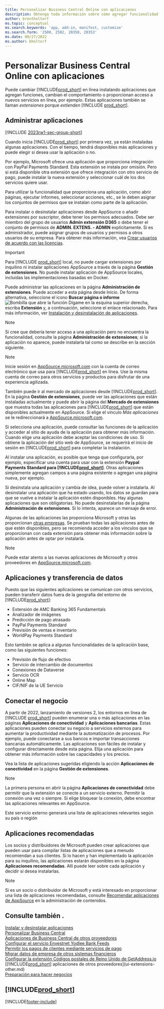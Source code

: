 ```yaml
---
title: Personalizar Business Central Online con aplicaciones
description: Obtenga toda información sobre cómo agregar funcionalidad y personalizar Business Central mediante la instalación de las aplicaciones en este artículo.
author: brentholtorf
ms.topic: conceptual
ms.search.keywords: 'app, add-in, manifest, customize'
ms.search.form: '2500, 2502, 20350, 20353'
ms.date: 09/27/2022
ms.author: bholtorf
---
```

# <a name="customizing-business-central-online-with-apps"></a>Personalizar Business Central Online con aplicaciones

Puede cambiar [!INCLUDE[prod_short](includes/prod_short.md)] en línea instalando aplicaciones que agregan funciones, cambian el comportamiento o proporcionan acceso a nuevos servicios en línea, por ejemplo. Estas aplicaciones también se llaman *extensiones* porque *extienden* [!INCLUDE [prod_short](includes/prod_short.md)].

## <a name="manage-apps"></a>Administrar aplicaciones

[!INCLUDE [2023rw1-sec-group-short](includes/2023rw1-sec-group-short.md)]

Cuando inicia [!INCLUDE[prod_short](includes/prod_short.md)] por primera vez, ya están instaladas algunas aplicaciones. Con el tiempo, tendrá disponibles más aplicaciones y puede elegir si desea usar la aplicación o no.

Por ejemplo, Microsoft ofrece una aplicación que proporciona integración con PayPal Payments Standard. Esta extensión se instala por omisión. Pero si está disponible otra extensión que ofrece integración con otro servicio de pago, puede instalar la nueva extensión y seleccionar cuál de los dos servicios quiere usar.  

Para utilizar la funcionalidad que proporciona una aplicación, como abrir páginas, ejecutar informes, seleccionar acciones, etc., se le deben asignar los conjuntos de permisos que se instalan como parte de la aplicación.

Para instalar o desinstalar aplicaciones desde AppSource o añadir extensiones por suscriptor, debe tener los permisos adecuados. Debe ser miembro del grupo de usuarios **Admin extensión D365** o debe tener el conjunto de permisos de **ADMIN. EXTENS. - ADMIN** explícitamente. Si es administrador, puede asignar grupos de usuarios y permisos a otros usuarios de su empresa. Para obtener más información, vea [Crear usuarios de acuerdo con las licencias](ui-how-users-permissions.md).  

> [!IMPORTANT]  
> Para [!INCLUDE [prod_short](includes/prod_short.md)] local, no puede cargar extensiones por inquilino ni instalar aplicaciones AppSource a través de la página **Gestión de extensiones**. No puede instalar aplicación de AppSource locales, incluidas las implementaciones basadas en Docker.

Puede administrar las aplicaciones en la página **Administración de extensiones**. Puede acceder a esta página desde Inicio. De forma alternativa, seleccione el icono **Buscar página o informe** ![Bombilla que abre la función Dígame](media/ui-search/search_small.png "Dígame qué desea hacer") en la esquina superior derecha, escriba **Extensión** y, a continuación, seleccione el enlace relacionado. Para más información, ver [Instalación y desinstalación de aplicaciones](ui-extensions-install-uninstall.md).

> [!NOTE]  
> Si cree que debería tener acceso a una aplicación pero no encuentra la funcionalidad, consulte la página **Administración de extensiones**; si la aplicación no aparece, puede instalarla tal como se describe en la sección siguiente.  

> [!NOTE]  
> Inicie sesión en [AppSource.microsoft.com](https://appsource.microsoft.com/) con la cuenta de correo electrónico que usa para [!INCLUDE[prod_short](includes/prod_short.md)] en línea. Use la misma cuenta de correo para otros servicios y productos para disfrutar de una experiencia agilizada.  

También puede ir al mercado de aplicaciones desde [!INCLUDE[prod_short](includes/prod_short.md)]. En la página **Gestión de extensiones**, puede ver las aplicaciones que están instaladas actualmente y puede abrir la página del **Mercado de extensiones** que muestra todas las aplicaciones para [!INCLUDE[prod_short](includes/prod_short.md)] que están disponibles actualmente en AppSource. Si elige el vínculo *Más aplicaciones* se le redireccionará a [AppSource.microsoft.com](https://appsource.microsoft.com/marketplace/apps?product=dynamics-365%3Bdynamics-365-business-central&page=1).  

Si selecciona una aplicación, puede consultar las funciones de la aplicación y acceder al sitio de ayuda de la aplicación para obtener más información. Cuando elige una aplicación debe aceptar las condiciones de uso. Si obtiene la aplicación del sitio web de AppSource, se requerirá el inicio de sesión en [!INCLUDE[prod_short](includes/prod_short.md)] para completar la instalación.  

Al instalar una aplicación, es posible que tenga que configurarla, por ejemplo, especificar una cuenta para usar con la extensión **Paypal Payments Standard para [!INCLUDE[prod_short](includes/prod_short.md)]**.
Otras aplicaciones simplemente agregan campos a una página existente o agregan una página nueva, por ejemplo.   

Si desinstala una aplicación y cambia de idea, puede volver a instalarla. Al desinstalar una aplicación que ha estado usando, los datos se guardan para que se vuelve a instalar la aplicación estén disponibles. Hay algunas aplicaciones que son obligatorias. No puede desinstalarlas de la página **Administración de extensiones**. Si lo intenta, aparece un mensaje de error.  

Algunas de las aplicaciones las proporciona Microsoft y otras las proporcionan [otras empresas](ui-extensions-other.md). Se prueban todas las aplicaciones antes de que estén disponibles, pero se recomienda acceder a los vínculos que se proporcionan con cada extensión para obtener más información sobre la aplicación antes de optar por instalarla.  

> [!NOTE]  
> Puede estar atento a las nuevas aplicaciones de Microsoft y otros proveedores en [AppSource.microsoft.com](https://appsource.microsoft.com/marketplace/apps?product=dynamics-365%3Bdynamics-365-business-central&page=1).

## <a name="apps-and-data-transfer"></a>Aplicaciones y transferencia de datos

Puesto que las siguientes aplicaciones se comunican con otros servicios, pueden transferir datos fuera de la geografía del entorno de [!INCLUDE[prod_short](includes/prod_short.md)]:

* Extensión de AMC Banking 365 Fundamentals
* Analizador de imágenes
* Predicción de pago atrasado
* PayPal Payments Standard
* Previsión de ventas e inventario
* WorldPay Payments Standard

Esto también se aplica a algunas funcionalidades de la aplicación base, como las siguientes funciones:

* Previsión de flujo de efectivo
* Servicio de intercambio de documentos
* Conexiones de Dataverse
* Servicio OCR
* Online Map
* CIF/NIF de la UE Servicio

## <a name="connect-your-business"></a>Conectar el negocio

A partir de 2022, lanzamiento de versiones 2, los entornos en línea de [!INCLUDE [prod_short](includes/prod_short.md)] pueden enumerar una o más aplicaciones en las páginas **Aplicaciones de conectividad** y **Aplicaciones bancarias**. Estas aplicaciones pueden conectar su negocio a servicios externos para aumentar la productividad mediante la automatización de procesos. Por ejemplo, puede conectarse a sus bancos e importar transacciones bancarias automáticamente. Las aplicaciones son fáciles de instalar y configurar directamente desde esta página. Elija una aplicación para obtener más información sobre las capacidades y los precios.  

Vea la lista de aplicaciones sugeridas eligiendo la acción **Aplicaciones de conectividad** en la página **Gestión de extensiones**.  

> [!NOTE]
> La primera persona en abrir la página **Aplicaciones de conectividad** debe permitir que la extensión se conecte a un servicio externo. Permitir la conexión una vez o siempre. Si elige bloquear la conexión, debe encontrar las aplicaciones relevantes en AppSource.

Este servicio externo generará una lista de aplicaciones relevantes según su país o región

## <a name="recommended-apps"></a>Aplicaciones recomendadas

Los socios y distribuidores de Microsoft pueden crear aplicaciones que pueden usar para compilar listas de aplicaciones que a menudo recomiendan a sus clientes. Si lo hacen y han implementado la aplicación para su inquilino, las aplicaciones estarán disponibles en la página **Aplicaciones recomendadas**. Allí puede leer sobre cada aplicación y decidir si desea instalarlas.

> [!NOTE]
> Si es un socio o distribuidor de Microsoft y está interesado en proporcionar una lista de aplicaciones recomendadas, consulte [Recomendar aplicaciones de AppSource](/dynamics365/business-central/dev-itpro/administration/recommend-apps) en la administración de contenidos.

## <a name="see-also"></a>Consulte también .

[Instalar y desinstalar aplicaciones](ui-extensions-install-uninstall.md)  
[Personalizar Business Central](ui-customizing-overview.md)  
[Aplicaciones de Business Central de otros proveedores](ui-extensions-other.md)  
[Configurar el servicio Envestnet Yodlee Bank Feeds](bank-how-setup-bank-statement-service.md)  
[Permitir los pagos de clientes mediante servicios de pago](sales-how-enable-payment-service-extensions.md)  
[Migrar datos de empresa de otros sistemas financieros](across-import-data-configuration-packages.md)  
[Configurar la extensión Códigos postales de Reino Unido de GetAddress.io](LocalFunctionality/UnitedKingdom/uk-setup-postal-code-service.md)  
[[!INCLUDE[prod_short](includes/prod_short.md)] aplicaciones de otros proveedores](ui-extensions-other.md)  
[Preparación para hacer negocios](ui-get-ready-business.md)  

## [!INCLUDE[prod_short](includes/free_trial_md.md)]  


[!INCLUDE[footer-include](includes/footer-banner.md)]
